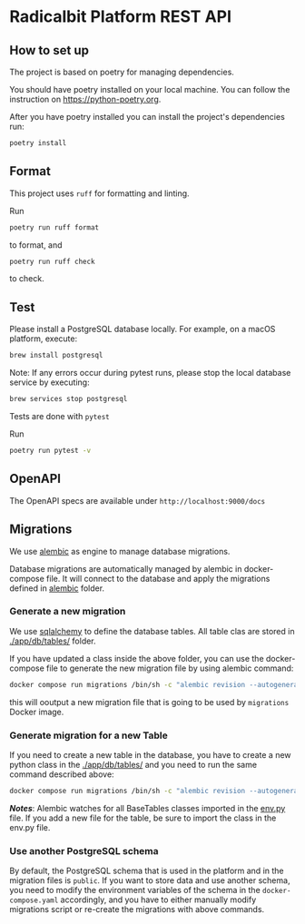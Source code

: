 # Radicalbit Platform REST API

## How to set up ##

The project is based on poetry for managing dependencies.

You should have poetry installed on your local machine. You can follow the instruction on https://python-poetry.org.

After you have poetry installed you can install the project's dependencies run:

```bash
poetry install
```

## Format

This project uses `ruff` for formatting and linting.

Run

```bash
poetry run ruff format
```

to format, and

```bash
poetry run ruff check
```

to check.

## Test

Please install a PostgreSQL database locally. For example, on a macOS platform, execute:

```bash
brew install postgresql
```

Note: If any errors occur during pytest runs, please stop the local database service by executing:

```bash
brew services stop postgresql
```

Tests are done with `pytest`

Run

```bash
poetry run pytest -v
```

## OpenAPI

The OpenAPI specs are available under `http://localhost:9000/docs`

## Migrations

We use [alembic](https://pypi.org/project/alembic/) as engine to manage database migrations.

Database migrations are automatically managed by alembic in docker-compose file. It will connect to the database and
apply the migrations defined in [alembic](./alembic/versions/) folder.

### Generate a new migration

We use [sqlalchemy](https://docs.sqlalchemy.org/en/20/) to define the database tables. All table clas are stored
in [./app/db/tables/](./app/db/tables/) folder.

If you have updated a class inside the above folder, you can use the docker-compose file to generate the new migration
file by using alembic command:

```bash
docker compose run migrations /bin/sh -c "alembic revision --autogenerate -m "GIVE A NAME TO THIS REVISION""
```

this will ooutput a new migration file that is going to be used by `migrations` Docker image.

### Generate migration for a new Table

If you need to create a new table in the database, you have to create a new python class in
the [./app/db/tables/](./app/db/tables/) and you need to run the same command described above:

```bash
docker compose run migrations /bin/sh -c "alembic revision --autogenerate -m "GIVE A NAME TO THIS REVISION""
```

***Notes***: Alembic watches for all BaseTables classes imported in the [env.py](./alembic/env.py) file. If you add a
new file for the table, be sure to import the class in the env.py file.

### Use another PostgreSQL schema

By default, the PostgreSQL schema that is used in the platform and in the migration files is `public`. If you want to
store data and use another schema, you need to modify the environment variables of the schema in
the `docker-compose.yaml` accordingly, and you have to either manually modify migrations script or re-create the
migrations with above commands.
